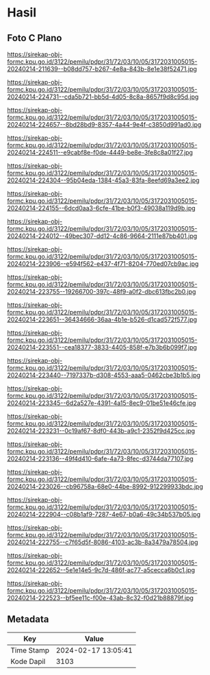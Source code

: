 # Hasil

## Foto C Plano

https://sirekap-obj-formc.kpu.go.id/3122/pemilu/pdpr/31/72/03/10/05/3172031005015-20240214-211639--b08dd757-b267-4e8a-843b-8e1e38f52471.jpg

https://sirekap-obj-formc.kpu.go.id/3122/pemilu/pdpr/31/72/03/10/05/3172031005015-20240214-224731--cda5b721-bb5d-4d05-8c8a-8657f9d8c95d.jpg

https://sirekap-obj-formc.kpu.go.id/3122/pemilu/pdpr/31/72/03/10/05/3172031005015-20240214-224657--8bd28bd9-8357-4a44-9e4f-c3850d991ad0.jpg

https://sirekap-obj-formc.kpu.go.id/3122/pemilu/pdpr/31/72/03/10/05/3172031005015-20240214-224511--e9cabf8e-f0de-4449-be8e-3fe8c8a01f27.jpg

https://sirekap-obj-formc.kpu.go.id/3122/pemilu/pdpr/31/72/03/10/05/3172031005015-20240214-224304--95b04eda-1384-45a3-83fa-8eefd69a3ee2.jpg

https://sirekap-obj-formc.kpu.go.id/3122/pemilu/pdpr/31/72/03/10/05/3172031005015-20240214-224155--6dcd0aa3-6cfe-41be-b0f3-49038a119d9b.jpg

https://sirekap-obj-formc.kpu.go.id/3122/pemilu/pdpr/31/72/03/10/05/3172031005015-20240214-224012--49bec307-dd12-4c86-9664-2111e87bb401.jpg

https://sirekap-obj-formc.kpu.go.id/3122/pemilu/pdpr/31/72/03/10/05/3172031005015-20240214-223906--e594f562-e437-4f71-8204-770ed07cb9ac.jpg

https://sirekap-obj-formc.kpu.go.id/3122/pemilu/pdpr/31/72/03/10/05/3172031005015-20240214-223755--19266700-397c-48f9-a0f2-dbc613fbc2b0.jpg

https://sirekap-obj-formc.kpu.go.id/3122/pemilu/pdpr/31/72/03/10/05/3172031005015-20240214-223651--36434666-36aa-4b1e-b526-d1cad572f577.jpg

https://sirekap-obj-formc.kpu.go.id/3122/pemilu/pdpr/31/72/03/10/05/3172031005015-20240214-223551--cea18377-3833-4405-858f-e7b3b6b099f7.jpg

https://sirekap-obj-formc.kpu.go.id/3122/pemilu/pdpr/31/72/03/10/05/3172031005015-20240214-223440--7197337b-d308-4553-aaa5-0462cbe3b1b5.jpg

https://sirekap-obj-formc.kpu.go.id/3122/pemilu/pdpr/31/72/03/10/05/3172031005015-20240214-223345--6d2a527e-4391-4a15-8ec9-01be51e46cfe.jpg

https://sirekap-obj-formc.kpu.go.id/3122/pemilu/pdpr/31/72/03/10/05/3172031005015-20240214-223231--0c19af67-8df0-443b-a9c1-2352f9d425cc.jpg

https://sirekap-obj-formc.kpu.go.id/3122/pemilu/pdpr/31/72/03/10/05/3172031005015-20240214-223136--49f4d410-6afe-4a73-8fec-d3744da77107.jpg

https://sirekap-obj-formc.kpu.go.id/3122/pemilu/pdpr/31/72/03/10/05/3172031005015-20240214-223026--cb96758a-68e0-44be-8992-912299933bdc.jpg

https://sirekap-obj-formc.kpu.go.id/3122/pemilu/pdpr/31/72/03/10/05/3172031005015-20240214-222904--c08b1af9-7287-4e67-b0a6-49c34b537b05.jpg

https://sirekap-obj-formc.kpu.go.id/3122/pemilu/pdpr/31/72/03/10/05/3172031005015-20240214-222755--c7f65d5f-8086-4103-ac3b-8a3479a78504.jpg

https://sirekap-obj-formc.kpu.go.id/3122/pemilu/pdpr/31/72/03/10/05/3172031005015-20240214-222652--5e1e14e5-9c7d-486f-ac77-a5cecca6b0c1.jpg

https://sirekap-obj-formc.kpu.go.id/3122/pemilu/pdpr/31/72/03/10/05/3172031005015-20240214-222523--bf5ee11c-f00e-43ab-8c32-f0d21b88879f.jpg


## Metadata

| Key        | Value               |
| ---------- | ------------------- |
| Time Stamp | 2024-02-17 13:05:41 |
| Kode Dapil | 3103                |



